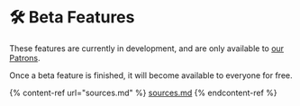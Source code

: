 # 🛠 Beta Features

These features are currently in development, and are only available to [our Patrons](https://patreon.com/rileyshane).

Once a beta feature is finished, it will become available to everyone for free.

{% content-ref url="sources.md" %}
[sources.md](sources.md)
{% endcontent-ref %}
